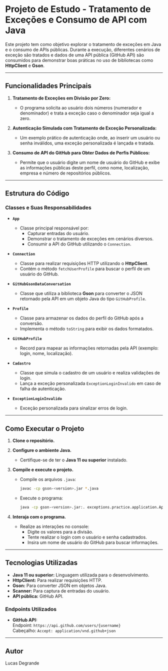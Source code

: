 # Projeto de Estudo - Tratamento de Exceções e Consumo de API com Java

Este projeto tem como objetivo explorar o tratamento de exceções em Java e o consumo de APIs públicas. Durante a execução, diferentes cenários de exceção são tratados e dados de uma API pública (GitHub API) são consumidos para demonstrar boas práticas no uso de bibliotecas como **HttpClient** e **Gson**.

---

## Funcionalidades Principais

1. **Tratamento de Exceções em Divisão por Zero:**
    - O programa solicita ao usuário dois números (numerador e denominador) e trata a exceção caso o denominador seja igual a zero.

2. **Autenticação Simulada com Tratamento de Exceção Personalizada:**
    - Um exemplo prático de autenticação onde, ao inserir um usuário ou senha inválidos, uma exceção personalizada é lançada e tratada.

3. **Consumo de API do GitHub para Obter Dados de Perfis Públicos:**
    - Permite que o usuário digite um nome de usuário do GitHub e exibe as informações públicas deste perfil, como nome, localização, empresa e número de repositórios públicos.

---

## Estrutura do Código

### Classes e Suas Responsabilidades

- **`App`**
    - Classe principal responsável por:
        - Capturar entradas do usuário.
        - Demonstrar o tratamento de exceções em cenários diversos.
        - Consumir a API do GitHub utilizando o `Connection`.

- **`Connection`**
    - Classe para realizar requisições HTTP utilizando o **HttpClient**.
    - Contém o método `fetchUserProfile` para buscar o perfil de um usuário do GitHub.

- **`GitHubGsonDataConversation`**
    - Classe que utiliza a biblioteca **Gson** para converter o JSON retornado pela API em um objeto Java do tipo `GitHubProfile`.

- **`Profile`**
    - Classe para armazenar os dados do perfil do GitHub após a conversão.
    - Implementa o método `toString` para exibir os dados formatados.

- **`GitHubProfile`**
    - Record para mapear as informações retornadas pela API (exemplo: login, nome, localização).

- **`Cadastro`**
    - Classe que simula o cadastro de um usuário e realiza validações de login.
    - Lança a exceção personalizada `ExceptionLoginInvalido` em caso de falha de autenticação.

- **`ExceptionLoginInvalido`**
    - Exceção personalizada para sinalizar erros de login.

---

## Como Executar o Projeto

1. **Clone o repositório.**

2. **Configure o ambiente Java.**
    - Certifique-se de ter o **Java 11 ou superior** instalado.

3. **Compile e execute o projeto.**
    - Compile os arquivos `.java`:
      ```bash
      javac -cp gson-<version>.jar *.java
      ```
    - Execute o programa:
      ```bash
      java -cp gson-<version>.jar:. exceptions.practice.application.App
      ```

4. **Interaja com o programa.**
    - Realize as interações no console:
        - Digite os valores para a divisão.
        - Tente realizar o login com o usuário e senha cadastrados.
        - Insira um nome de usuário do GitHub para buscar informações.

---

## Tecnologias Utilizadas

- **Java 11 ou superior:** Linguagem utilizada para o desenvolvimento.
- **HttpClient:** Para realizar requisições HTTP.
- **Gson:** Para converter JSON em objetos Java.
- **Scanner:** Para captura de entradas do usuário.
- **API pública:** GitHub API.

### Endpoints Utilizados

- **GitHub API:**  
  Endpoint: `https://api.github.com/users/{username}`  
  Cabeçalho: `Accept: application/vnd.github+json`

---

## Autor

Lucas Degrande